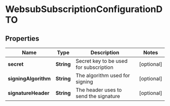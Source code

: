 

# WebsubSubscriptionConfigurationDTO

## Properties

Name | Type | Description | Notes
------------ | ------------- | ------------- | -------------
**secret** | **String** | Secret key to be used for subscription |  [optional]
**signingAlgorithm** | **String** | The algorithm used for signing |  [optional]
**signatureHeader** | **String** | The header uses to send the signature |  [optional]



